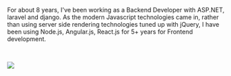 For about 8 years, I've been working as a Backend Developer with ASP.NET, laravel and django.
As the modern Javascript technologies came in, rather than using server side rendering technologies tuned up with jQuery, I have been using Node.js, Angular.js, React.js for 5+ years for Frontend development.

<br />



![](https://visitor-badge.laobi.icu/badge?page_id=IT222222.IT222222)



